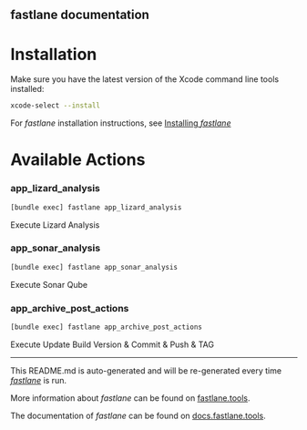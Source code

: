 fastlane documentation
----

# Installation

Make sure you have the latest version of the Xcode command line tools installed:

```sh
xcode-select --install
```

For _fastlane_ installation instructions, see [Installing _fastlane_](https://docs.fastlane.tools/#installing-fastlane)

# Available Actions

### app_lizard_analysis

```sh
[bundle exec] fastlane app_lizard_analysis
```

Execute Lizard Analysis

### app_sonar_analysis

```sh
[bundle exec] fastlane app_sonar_analysis
```

Execute Sonar Qube

### app_archive_post_actions

```sh
[bundle exec] fastlane app_archive_post_actions
```

Execute Update Build Version & Commit & Push & TAG

----

This README.md is auto-generated and will be re-generated every time [_fastlane_](https://fastlane.tools) is run.

More information about _fastlane_ can be found on [fastlane.tools](https://fastlane.tools).

The documentation of _fastlane_ can be found on [docs.fastlane.tools](https://docs.fastlane.tools).
